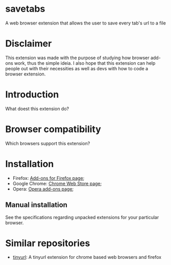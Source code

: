 # savetabs
A web browser extension that allows the user to save every tab's url to a file

# Disclaimer
This extension was made with the purpose of studying how browser add-ons work, thus the simple ideia. I also hope that this extension can help people out with their necessities as well as devs with how to code a browser extension.

# Introduction
What doest this extension do?

# Browser compatibility
Which browsers support this extension?

# Installation
* Firefox: [Add-ons for Firefox page]();
* Google Chrome: [Chrome Web Store page](); 
* Opera: [Opera add-ons page]();

## Manual installation
See the specifications regarding unpacked extensions for your particular browser.

# Similar repositories
* [tinyurl](https://github.com/pvpscript/tinyurl): A tinyurl extension for chrome based web browsers and firefox
